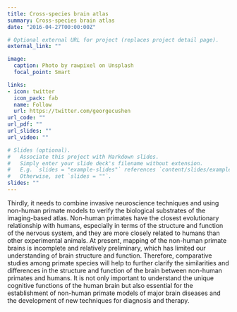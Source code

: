 ```yaml
---
title: Cross-species brain atlas
summary: Cross-species brain atlas
date: "2016-04-27T00:00:00Z"

# Optional external URL for project (replaces project detail page).
external_link: ""

image:
  caption: Photo by rawpixel on Unsplash
  focal_point: Smart

links:
- icon: twitter
  icon_pack: fab
  name: Follow
  url: https://twitter.com/georgecushen
url_code: ""
url_pdf: ""
url_slides: ""
url_video: ""

# Slides (optional).
#   Associate this project with Markdown slides.
#   Simply enter your slide deck's filename without extension.
#   E.g. `slides = "example-slides"` references `content/slides/example-slides.md`.
#   Otherwise, set `slides = ""`.
slides: ""
---
```


Thirdly, it needs to combine invasive neuroscience techniques and using non-human primate models to verify the biological substrates of the imaging-based atlas. Non-human primates have the closest evolutionary relationship with humans, especially in terms of the structure and function of the nervous system, and they are more closely related to humans than other experimental animals. At present, mapping of the non-human primate brains is incomplete and relatively preliminary, which has limited our understanding of brain structure and function. Therefore, comparative studies among primate species will help to further clarify the similarities and differences in the structure and function of the brain between non-human primates and humans. It is not only important to understand the unique cognitive functions of the human brain but also essential for the establishment of non-human primate models of major brain diseases and the development of new techniques for diagnosis and therapy.
